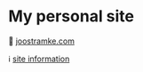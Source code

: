 # My personal site

:wave: [joostramke.com](https://joostramke.com)

:information_source: [site information](https://joostramke.com/colophon)